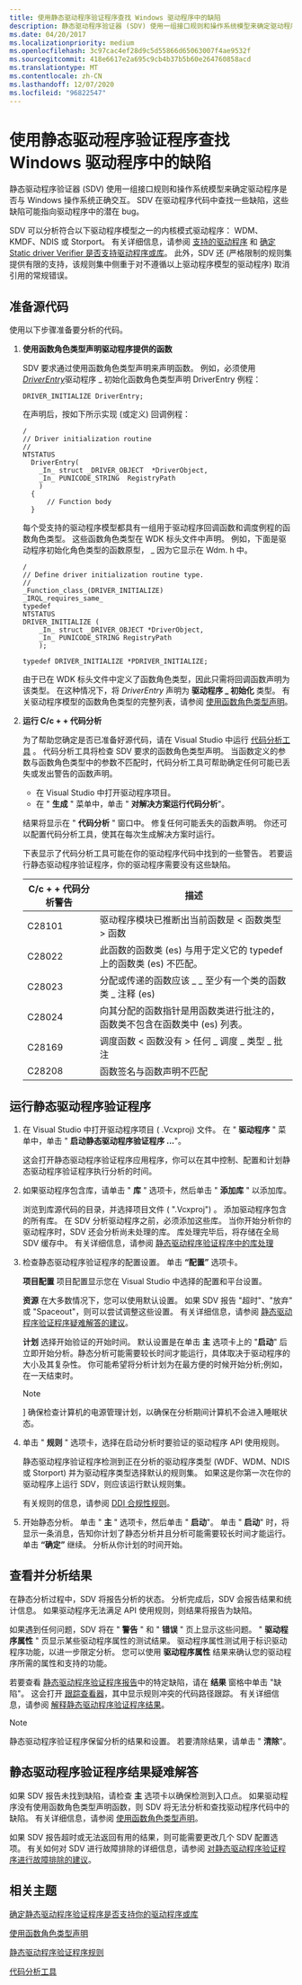 ```yaml
---
title: 使用静态驱动程序验证程序查找 Windows 驱动程序中的缺陷
description: 静态驱动程序验证器 (SDV) 使用一组接口规则和操作系统模型来确定驱动程序是否与 Windows 操作系统正确交互。
ms.date: 04/20/2017
ms.localizationpriority: medium
ms.openlocfilehash: 3c97cac4ef28d9c5d55866d65063007f4ae9532f
ms.sourcegitcommit: 418e6617e2a695c9cb4b37b5b60e264760858acd
ms.translationtype: MT
ms.contentlocale: zh-CN
ms.lasthandoff: 12/07/2020
ms.locfileid: "96822547"
---
```

# <a name="using-static-driver-verifier-to-find-defects-in-windows-drivers"></a>使用静态驱动程序验证程序查找 Windows 驱动程序中的缺陷

静态驱动程序验证器 (SDV) 使用一组接口规则和操作系统模型来确定驱动程序是否与 Windows 操作系统正确交互。 SDV 在驱动程序代码中查找一些缺陷，这些缺陷可能指向驱动程序中的潜在 bug。

SDV 可以分析符合以下驱动程序模型之一的内核模式驱动程序： WDM、KMDF、NDIS 或 Storport。 有关详细信息，请参阅 [支持的驱动程序](supported-drivers.md) 和 [确定 Static driver Verifier 是否支持驱动程序或库](determining-if-static-driver-verifier-supports-your-driver-or-library.md)。  此外，SDV 还 (严格限制的规则集提供有限的支持，该规则集中侧重于对不遵循以上驱动程序模型的驱动程序) 取消引用的常规错误。

## <a name="preparing-your-source-code"></a>准备源代码

使用以下步骤准备要分析的代码。

1. **使用函数角色类型声明驱动程序提供的函数**

    SDV 要求通过使用函数角色类型声明来声明函数。 例如，必须使用 [*DriverEntry*](/windows-hardware/drivers/ddi/wdm/nc-wdm-driver_initialize)驱动程序 \_ 初始化函数角色类型声明 DriverEntry 例程：

    ```command
    DRIVER_INITIALIZE DriverEntry;
    ```

    在声明后，按如下所示实现 (或定义) 回调例程：

    ```command
    /
    // Driver initialization routine
    //
    NTSTATUS
      DriverEntry(
        _In_ struct _DRIVER_OBJECT  *DriverObject,
        _In_ PUNICODE_STRING  RegistryPath
        )
      {
          // Function body
      }
    ```

    每个受支持的驱动程序模型都具有一组用于驱动程序回调函数和调度例程的函数角色类型。 这些函数角色类型在 WDK 标头文件中声明。 例如，下面是驱动程序初始化角色类型的函数原型， \_ 因为它显示在 Wdm. h 中。

    ```command
    /
    // Define driver initialization routine type.
    //
    _Function_class_(DRIVER_INITIALIZE)
    _IRQL_requires_same_
    typedef
    NTSTATUS
    DRIVER_INITIALIZE (
        _In_ struct _DRIVER_OBJECT *DriverObject,
        _In_ PUNICODE_STRING RegistryPath
        );

    typedef DRIVER_INITIALIZE *PDRIVER_INITIALIZE;
    ```

    由于已在 WDK 标头文件中定义了函数角色类型，因此只需将回调函数声明为该类型。 在这种情况下，将 *DriverEntry* 声明为 **驱动程序 \_ 初始化** 类型。 有关驱动程序模型的函数角色类型的完整列表，请参阅 [使用函数角色类型声明](using-function-role-type-declarations.md)。

2. **运行 C/c + + 代码分析**

    为了帮助您确定是否已准备好源代码，请在 Visual Studio 中运行 [代码分析工具](/previous-versions/visualstudio/visual-studio-2013/dd264897(v=vs.120)) 。 代码分析工具将检查 SDV 要求的函数角色类型声明。 当函数定义的参数与函数角色类型中的参数不匹配时，代码分析工具可帮助确定任何可能已丢失或发出警告的函数声明。

    - 在 Visual Studio 中打开驱动程序项目。
    - 在 " **生成** " 菜单中，单击 " **对解决方案运行代码分析**"。

    结果将显示在 " **代码分析** " 窗口中。 修复任何可能丢失的函数声明。 你还可以配置代码分析工具，使其在每次生成解决方案时运行。

    下表显示了代码分析工具可能在你的驱动程序代码中找到的一些警告。 若要运行静态驱动程序验证程序，你的驱动程序需要没有这些缺陷。

    | C/c + + 代码分析警告 | 描述                                                                                                                         |
    |---------------------------------|-------------------------------------------------------------------------------------------------------------------------------------|
    | C28101                          | 驱动程序模块已推断出当前函数是 &lt; 函数类型 &gt; 函数                                       |
    | C28022                          | 此函数的函数类 (es) 与用于定义它的 typedef 上的函数类 (es) 不匹配。                       |
    | C28023                          | 分配或传递的函数应该 \_ \_ 至少有一个类的函数类 \_ 注释 (es)                 |
    | C28024                          | 向其分配的函数指针是用函数类进行批注的，函数类不包含在函数类中 (es) 列表。 |
    | C28169                          | 调度函数 &lt; 函数没有 &gt; 任何 \_ 调度 \_ 类型 \_ 批注                                             |
    | C28208                          | 函数签名与函数声明不匹配                                                                     |

## <a name="running-static-driver-verifier"></a>运行静态驱动程序验证程序

1. 在 Visual Studio 中打开驱动程序项目 ( .Vcxproj) 文件。 在 " **驱动程序** " 菜单中，单击 " **启动静态驱动程序验证程序 ...**"。

    这会打开静态驱动程序验证程序应用程序，你可以在其中控制、配置和计划静态驱动程序验证程序执行分析的时间。

2. 如果驱动程序包含库，请单击 " **库** " 选项卡，然后单击 " **添加库** " 以添加库。

    浏览到库源代码的目录，并选择项目文件 ( ".Vcxproj") 。 添加驱动程序包含的所有库。 在 SDV 分析驱动程序之前，必须添加这些库。 当你开始分析你的驱动程序时，SDV 还会分析尚未处理的库。 库处理完毕后，将存储在全局 SDV 缓存中。 有关详细信息，请参阅 [静态驱动程序验证程序中的库处理](library-processing-in-static-driver-verifier.md)

3. 检查静态驱动程序验证程序的配置设置。 单击 **“配置”** 选项卡。

    **项目配置** 项目配置显示您在 Visual Studio 中选择的配置和平台设置。

    **资源** 在大多数情况下，您可以使用默认设置。 如果 SDV 报告 "超时"、"放弃" 或 "Spaceout"，则可以尝试调整这些设置。 有关详细信息，请参阅 [静态驱动程序验证程序疑难解答的建议](recommendations-for-troubleshooting-static-driver-verifier.md)。

    **计划** 选择开始验证的开始时间。 默认设置是在单击 **主** 选项卡上的 "**启动**" 后立即开始分析。静态分析可能需要较长时间才能运行，具体取决于驱动程序的大小及其复杂性。 你可能希望将分析计划为在最方便的时候开始分析;例如，在一天结束时。

    >[!NOTE]
    >] 确保检查计算机的电源管理计划，以确保在分析期间计算机不会进入睡眠状态。

4. 单击 " **规则** " 选项卡，选择在启动分析时要验证的驱动程序 API 使用规则。

    静态驱动程序验证程序检测到正在分析的驱动程序类型 (WDF、WDM、NDIS 或 Storport) 并为驱动程序类型选择默认的规则集。 如果这是你第一次在你的驱动程序上运行 SDV，则应该运行默认规则集。

    有关规则的信息，请参阅 [DDI 合规性规则](/windows-hardware/drivers/ddi/index)。

5. 开始静态分析。 单击 " **主** " 选项卡，然后单击 " **启动**"。 单击 " **启动**" 时，将显示一条消息，告知你计划了静态分析并且分析可能需要较长时间才能运行。 单击 **“确定”** 继续。 分析从你计划的时间开始。

## <a name="viewing-and-analyzing-the-results"></a>查看并分析结果

在静态分析过程中，SDV 将报告分析的状态。 分析完成后，SDV 会报告结果和统计信息。 如果驱动程序无法满足 API 使用规则，则结果将报告为缺陷。

如果遇到任何问题，SDV 将在 " **警告** " 和 " **错误** " 页上显示这些问题。 " **驱动程序属性** " 页显示某些驱动程序属性的测试结果。 驱动程序属性测试用于标识驱动程序功能，以进一步限定分析。 您可以使用 **驱动程序属性** 结果来确认您的驱动程序所需的属性和支持的功能。

若要查看 [静态驱动程序验证程序报告](static-driver-verifier-report.md)中的特定缺陷，请在 **结果** 窗格中单击 "缺陷"。 这会打开 [跟踪查看器](defect-viewer.md)，其中显示规则冲突的代码路径跟踪。 有关详细信息，请参阅 [解释静态驱动程序验证程序结果](interpreting-static-driver-verifier-results.md)。

>[!NOTE]
>静态驱动程序验证程序保留分析的结果和设置。 若要清除结果，请单击 " **清除**"。

## <a name="troubleshooting-static-driver-verifier-results"></a>静态驱动程序验证程序结果疑难解答

如果 SDV 报告未找到缺陷，请检查 **主** 选项卡以确保检测到入口点。 如果驱动程序没有使用函数角色类型声明函数，则 SDV 将无法分析和查找驱动程序代码中的缺陷。 有关详细信息，请参阅 [使用函数角色类型声明](using-function-role-type-declarations.md)。

如果 SDV 报告超时或无法返回有用的结果，则可能需要更改几个 SDV 配置选项。 有关如何对 SDV 进行故障排除的详细信息，请参阅 [对静态驱动程序验证程序进行故障排除的建议](recommendations-for-troubleshooting-static-driver-verifier.md)。

## <a name="related-topics"></a>相关主题

[确定静态驱动程序验证程序是否支持你的驱动程序或库](determining-if-static-driver-verifier-supports-your-driver-or-library.md)

[使用函数角色类型声明](using-function-role-type-declarations.md)

[静态驱动程序验证程序规则](/windows-hardware/drivers/ddi/index)

[代码分析工具](/previous-versions/visualstudio/visual-studio-2013/dd264897(v=vs.120))
